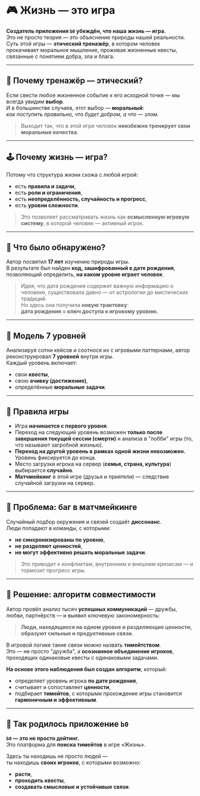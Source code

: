 # 🎮 Жизнь — это игра

**Создатель приложения `b0` убеждён, что наша жизнь — игра.**  
Это не просто теория — это объяснение природы нашей реальности.  
Суть этой игры — **этический тренажёр**, в котором человек прокачивает моральное мышление, проживая жизненные квесты, связанные с понятием добра, зла и блага.

---

## 🎯 Почему тренажёр — этический?

Если свести любое жизненное событие к его исходной точке — мы всегда увидим **выбор**.  
И в большинстве случаев, этот выбор — **моральный**:  
*как поступить правильно, что будет добром, а что — злом.*

> Выходит так, что в этой игре человек **неизбежно тренирует свои моральные качества**.

---

## 🕹 Почему жизнь — игра?

Потому что структура жизни схожа с любой игрой:

- есть **правила и задачи**,
- есть **роли и ограничения**,
- есть **неопределённость, случайность и прогресс**,
- есть **уровни сложности**.

> Это позволяет рассматривать жизнь как **осмысленную игровую систему**, в которой человек — активный игрок.

---

## 🔎 Что было обнаружено?

Автор посвятил **17 лет** изучению природы игры.  
В результате был найден **код, зашифрованный в дате рождения**, позволяющий определить, **на каком уровне играет человек**.

> Идея, что дата рождения содержит важную информацию о человеке, существовала давно — от астрологии до мистических традиций.  
> Но здесь она получила **новую трактовку**:  
> **дата рождения = ключ доступа к игровому уровню.**

---

## 🧬 Модель 7 уровней

Анализируя сотни кейсов и соотнося их с игровыми паттернами, автор реконструировал **7 уровней** внутри игры.  
Каждый уровень включает:

- свои **квесты**,
- свою **ачивку (достижение)**,
- определённые **моральные задачи**.

---

## 📜 Правила игры

- Игра **начинается с первого уровня**.
- Переход на следующий уровень возможен **только после завершения текущей сессии (смерти)** и анализа в "лобби" игры (то, что называют загробной жизнью).
- **Переход на другой уровень в рамках одной жизни невозможен.** Уровень фиксируется до конца.
- Место загрузки игрока на сервер (**семья, страна, культура**) выбирается **случайно**.
- **Матчмейкинг** в этой игре (друзья и приятели) — следствие случайной загрузки на сервер.

---

## 🔁 Проблема: баг в матчмейкинге

Случайный подбор окружения и связей создаёт **диссонанс**.  
Люди попадают в команды, с которыми:

- **не синхронизированы по уровню**,
- **не разделяют ценностей**,
- **не могут эффективно решать моральные задачи**.

> Это приводит к конфликтам, внутренним и внешним кризисам — и тормозит прогресс игры.

---

## 🧠 Решение: алгоритм совместимости

Автор провёл анализ тысяч **успешных коммуникаций** — дружбы, любви, партнёрств — и выявил ключевую закономерность:

> **Люди, находящиеся на одном уровне и разделяющие ценности, образуют сильные и продуктивные связи.**

В игровой логике такие связи можно назвать **тимейтством**.  
Это — не просто "дружба", а **осознанное объединение игроков**, проходящих одинаковые квесты с одинаковыми задачами.

**На основе этого наблюдения был создан алгоритм**, который:

- определяет уровень игрока **по дате рождения**,
- считывает и сопоставляет **ценности**,
- подбирает **тимейтов**, с которыми прохождение игры становится **гармоничным и эффективным**.

---

## 📲 Так родилось приложение `b0`

**`b0` — это не просто дейтинг.**  
Это платформа для **поиска тимейтов** в игре «Жизнь».

Здесь ты находишь не просто людей —  
ты находишь **своих игроков**, с которыми возможно:

- **расти**,
- **проходить квесты**,
- **создавать смысловые и устойчивые связи**.